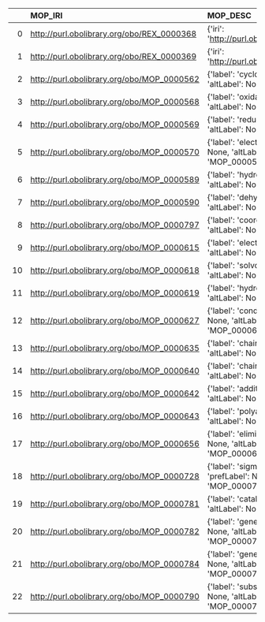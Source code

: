 |    | MOP_IRI                                    | MOP_DESC                                                                                           | REX_IRI                                    | REX_DESC                                              | REX_DEF   |
|---:|:-------------------------------------------|:---------------------------------------------------------------------------------------------------|:-------------------------------------------|:------------------------------------------------------|:----------|
|  0 | http://purl.obolibrary.org/obo/REX_0000368 | {'iri': 'http://purl.obolibrary.org/obo/REX_0000368'}                                              | http://purl.obolibrary.org/obo/REX_0000368 | {'iri': 'http://purl.obolibrary.org/obo/REX_0000368'} | []        |
|  1 | http://purl.obolibrary.org/obo/REX_0000369 | {'iri': 'http://purl.obolibrary.org/obo/REX_0000369'}                                              | http://purl.obolibrary.org/obo/REX_0000369 | {'iri': 'http://purl.obolibrary.org/obo/REX_0000369'} | []        |
|  2 | http://purl.obolibrary.org/obo/MOP_0000562 | {'label': 'cycloaddition', 'prefLabel': None, 'altLabel': None, 'name': 'MOP_0000562'}             | http://purl.obolibrary.org/obo/REX_0000090 | {'label': 'cycloaddition'}                            | []        |
|  3 | http://purl.obolibrary.org/obo/MOP_0000568 | {'label': 'oxidation', 'prefLabel': None, 'altLabel': None, 'name': 'MOP_0000568'}                 | http://purl.obolibrary.org/obo/REX_0000445 | {'label': 'oxidation'}                                | []        |
|  4 | http://purl.obolibrary.org/obo/MOP_0000569 | {'label': 'reduction', 'prefLabel': None, 'altLabel': None, 'name': 'MOP_0000569'}                 | http://purl.obolibrary.org/obo/REX_0000444 | {'label': 'reduction'}                                | []        |
|  5 | http://purl.obolibrary.org/obo/MOP_0000570 | {'label': 'electron attachment', 'prefLabel': None, 'altLabel': None, 'name': 'MOP_0000570'}       | http://purl.obolibrary.org/obo/REX_0000153 | {'label': 'electron attachment'}                      | []        |
|  6 | http://purl.obolibrary.org/obo/MOP_0000589 | {'label': 'hydrogenation', 'prefLabel': None, 'altLabel': None, 'name': 'MOP_0000589'}             | http://purl.obolibrary.org/obo/REX_0000449 | {'label': 'hydrogenation'}                            | []        |
|  7 | http://purl.obolibrary.org/obo/MOP_0000590 | {'label': 'dehydrogenation', 'prefLabel': None, 'altLabel': None, 'name': 'MOP_0000590'}           | http://purl.obolibrary.org/obo/REX_0000448 | {'label': 'dehydrogenation'}                          | []        |
|  8 | http://purl.obolibrary.org/obo/MOP_0000797 | {'label': 'coordination', 'prefLabel': None, 'altLabel': None, 'name': 'MOP_0000797'}              | http://purl.obolibrary.org/obo/REX_0000142 | {'label': 'coordination'}                             | []        |
|  9 | http://purl.obolibrary.org/obo/MOP_0000615 | {'label': 'electron transfer', 'prefLabel': None, 'altLabel': None, 'name': 'MOP_0000615'}         | http://purl.obolibrary.org/obo/REX_0000028 | {'label': 'electron transfer'}                        | []        |
| 10 | http://purl.obolibrary.org/obo/MOP_0000618 | {'label': 'solvolysis', 'prefLabel': None, 'altLabel': None, 'name': 'MOP_0000618'}                | http://purl.obolibrary.org/obo/REX_0000413 | {'label': 'solvolysis'}                               | []        |
| 11 | http://purl.obolibrary.org/obo/MOP_0000619 | {'label': 'hydrolysis', 'prefLabel': None, 'altLabel': None, 'name': 'MOP_0000619'}                | http://purl.obolibrary.org/obo/REX_0000414 | {'label': 'hydrolysis'}                               | []        |
| 12 | http://purl.obolibrary.org/obo/MOP_0000627 | {'label': 'condensation reaction', 'prefLabel': None, 'altLabel': None, 'name': 'MOP_0000627'}     | http://purl.obolibrary.org/obo/REX_0000253 | {'label': 'condensation reaction'}                    | []        |
| 13 | http://purl.obolibrary.org/obo/MOP_0000635 | {'label': 'chain reaction', 'prefLabel': None, 'altLabel': None, 'name': 'MOP_0000635'}            | http://purl.obolibrary.org/obo/REX_0000053 | {'label': 'chain reaction'}                           | []        |
| 14 | http://purl.obolibrary.org/obo/MOP_0000640 | {'label': 'chain initiation', 'prefLabel': None, 'altLabel': None, 'name': 'MOP_0000640'}          | http://purl.obolibrary.org/obo/REX_0000060 | {'label': 'chain initiation'}                         | []        |
| 15 | http://purl.obolibrary.org/obo/MOP_0000642 | {'label': 'addition reaction', 'prefLabel': None, 'altLabel': None, 'name': 'MOP_0000642'}         | http://purl.obolibrary.org/obo/REX_0000427 | {'label': 'addition reaction'}                        | []        |
| 16 | http://purl.obolibrary.org/obo/MOP_0000643 | {'label': 'polyaddition', 'prefLabel': None, 'altLabel': None, 'name': 'MOP_0000643'}              | http://purl.obolibrary.org/obo/REX_0000266 | {'label': 'polyaddition'}                             | []        |
| 17 | http://purl.obolibrary.org/obo/MOP_0000656 | {'label': 'elimination reaction', 'prefLabel': None, 'altLabel': None, 'name': 'MOP_0000656'}      | http://purl.obolibrary.org/obo/REX_0000434 | {'label': 'elimination reaction'}                     | []        |
| 18 | http://purl.obolibrary.org/obo/MOP_0000728 | {'label': 'sigmatropic rearrangement', 'prefLabel': None, 'altLabel': None, 'name': 'MOP_0000728'} | http://purl.obolibrary.org/obo/REX_0000440 | {'label': 'sigmatropic rearrangement'}                | []        |
| 19 | http://purl.obolibrary.org/obo/MOP_0000781 | {'label': 'catalysis', 'prefLabel': None, 'altLabel': None, 'name': 'MOP_0000781'}                 | http://purl.obolibrary.org/obo/REX_0000078 | {'label': 'catalysis'}                                | []        |
| 20 | http://purl.obolibrary.org/obo/MOP_0000782 | {'label': 'general acid catalysis', 'prefLabel': None, 'altLabel': None, 'name': 'MOP_0000782'}    | http://purl.obolibrary.org/obo/REX_0000079 | {'label': 'general acid catalysis'}                   | []        |
| 21 | http://purl.obolibrary.org/obo/MOP_0000784 | {'label': 'general base catalysis', 'prefLabel': None, 'altLabel': None, 'name': 'MOP_0000784'}    | http://purl.obolibrary.org/obo/REX_0000080 | {'label': 'general base catalysis'}                   | []        |
| 22 | http://purl.obolibrary.org/obo/MOP_0000790 | {'label': 'substitution reaction', 'prefLabel': None, 'altLabel': None, 'name': 'MOP_0000790'}     | http://purl.obolibrary.org/obo/REX_0000419 | {'label': 'substitution reaction'}                    | []        |